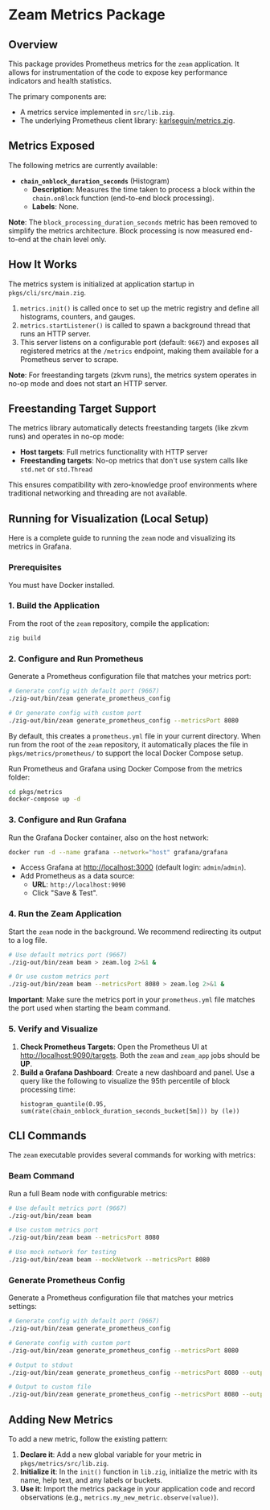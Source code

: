 # Zeam Metrics Package

## Overview

This package provides Prometheus metrics for the `zeam` application. It allows for instrumentation of the code to expose key performance indicators and health statistics.

The primary components are:
- A metrics service implemented in `src/lib.zig`.
- The underlying Prometheus client library: [karlseguin/metrics.zig](https://github.com/karlseguin/metrics.zig).

## Metrics Exposed

The following metrics are currently available:

- **`chain_onblock_duration_seconds`** (Histogram)
  - **Description**: Measures the time taken to process a block within the `chain.onBlock` function (end-to-end block processing).
  - **Labels**: None.

**Note**: The `block_processing_duration_seconds` metric has been removed to simplify the metrics architecture. Block processing is now measured end-to-end at the chain level only.

## How It Works

The metrics system is initialized at application startup in `pkgs/cli/src/main.zig`. 

1.  `metrics.init()` is called once to set up the metric registry and define all histograms, counters, and gauges.
2.  `metrics.startListener()` is called to spawn a background thread that runs an HTTP server.
3.  This server listens on a configurable port (default: `9667`) and exposes all registered metrics at the `/metrics` endpoint, making them available for a Prometheus server to scrape.

**Note**: For freestanding targets (zkvm runs), the metrics system operates in no-op mode and does not start an HTTP server.

## Freestanding Target Support

The metrics library automatically detects freestanding targets (like zkvm runs) and operates in no-op mode:

- **Host targets**: Full metrics functionality with HTTP server
- **Freestanding targets**: No-op metrics that don't use system calls like `std.net` or `std.Thread`

This ensures compatibility with zero-knowledge proof environments where traditional networking and threading are not available.

## Running for Visualization (Local Setup)

Here is a complete guide to running the `zeam` node and visualizing its metrics in Grafana.

### Prerequisites

You must have Docker installed.

### 1. Build the Application

From the root of the `zeam` repository, compile the application:

```sh
zig build
```

### 2. Configure and Run Prometheus

Generate a Prometheus configuration file that matches your metrics port:

```sh
# Generate config with default port (9667)
./zig-out/bin/zeam generate_prometheus_config

# Or generate config with custom port
./zig-out/bin/zeam generate_prometheus_config --metricsPort 8080
```

By default, this creates a `prometheus.yml` file in your current directory. When run from the root of the `zeam` repository, it automatically places the file in `pkgs/metrics/prometheus/` to support the local Docker Compose setup. 

Run Prometheus and Grafana using Docker Compose from the metrics folder:

```sh
cd pkgs/metrics
docker-compose up -d
```

### 3. Configure and Run Grafana

Run the Grafana Docker container, also on the host network:

```sh
docker run -d --name grafana --network="host" grafana/grafana
```

- Access Grafana at [http://localhost:3000](http://localhost:3000) (default login: `admin`/`admin`).
- Add Prometheus as a data source:
  - **URL**: `http://localhost:9090`
  - Click "Save & Test".

### 4. Run the Zeam Application

Start the `zeam` node in the background. We recommend redirecting its output to a log file.

```sh
# Use default metrics port (9667)
./zig-out/bin/zeam beam > zeam.log 2>&1 &

# Or use custom metrics port
./zig-out/bin/zeam beam --metricsPort 8080 > zeam.log 2>&1 &
```

**Important**: Make sure the metrics port in your `prometheus.yml` file matches the port used when starting the beam command.

### 5. Verify and Visualize

1.  **Check Prometheus Targets**: Open the Prometheus UI at [http://localhost:9090/targets](http://localhost:9090/targets). Both the `zeam` and `zeam_app` jobs should be **UP**.
2.  **Build a Grafana Dashboard**: Create a new dashboard and panel. Use a query like the following to visualize the 95th percentile of block processing time:
    ```promql
    histogram_quantile(0.95, sum(rate(chain_onblock_duration_seconds_bucket[5m])) by (le))
    ```

## CLI Commands

The `zeam` executable provides several commands for working with metrics:

### Beam Command
Run a full Beam node with configurable metrics:

```sh
# Use default metrics port (9667)
./zig-out/bin/zeam beam

# Use custom metrics port
./zig-out/bin/zeam beam --metricsPort 8080

# Use mock network for testing
./zig-out/bin/zeam beam --mockNetwork --metricsPort 8080
```

### Generate Prometheus Config
Generate a Prometheus configuration file that matches your metrics settings:

```sh
# Generate config with default port (9667)
./zig-out/bin/zeam generate_prometheus_config

# Generate config with custom port
./zig-out/bin/zeam generate_prometheus_config --metricsPort 8080

# Output to stdout
./zig-out/bin/zeam generate_prometheus_config --metricsPort 8080 --output -

# Output to custom file
./zig-out/bin/zeam generate_prometheus_config --metricsPort 8080 --output custom_prometheus.yml
```

## Adding New Metrics

To add a new metric, follow the existing pattern:

1.  **Declare it**: Add a new global variable for your metric in `pkgs/metrics/src/lib.zig`.
2.  **Initialize it**: In the `init()` function in `lib.zig`, initialize the metric with its name, help text, and any labels or buckets.
3.  **Use it**: Import the metrics package in your application code and record observations (e.g., `metrics.my_new_metric.observe(value)`).
